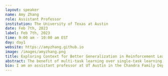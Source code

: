 ```yaml
---
layout: speaker
name: Amy Zhang
role: Assistant Professor
institution: The University of Texas at Austin
date: Feb 7th, 2023
label: Feb 7th, 2023
time: 9:00 am - 10:00 am EST
day: day1
website: https://amyzhang.github.io
image: /images/amyzhang.png
title: Exploring Context for Better Generalization in Reinforcement Learning 
abstract: The benefit of multi-task learning over single-task learning relies on the ability to use relations across tasks to improve performance on any single task. While sharing representations is an important mechanism to share information across tasks, its success depends on how well the structure underlying the tasks is captured. In some real-world situations, we have access to metadata, or additional information about a task, that may not provide any new insight in the context of a single task setup alone but inform relations across multiple tasks. While this metadata can be useful for improving multi-task learning performance, effectively incorporating it can be an additional challenge. In this talk, we explore various ways to utilize context to improve positive transfer in multi-task reinforcement learning.
bio: I am an assistant professor at UT Austin in the Chandra Family Department of Electrical and Computer Engineering . My work focuses on improving generalization in reinforcement learning through bridging theory and practice in learning and utilizing structure in real world problems. Previously I was a research scientist at Meta AI and a postdoctoral fellow at UC Berkeley. I obtained my PhD from McGill University and the Mila Institute in 2021, and also previously obtained an M.Eng. in EECS and dual B.Sci. degrees in Mathematics and EECS from MIT.
---
```


